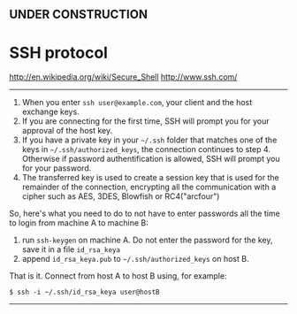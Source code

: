 
## UNDER CONSTRUCTION

# SSH protocol

http://en.wikipedia.org/wiki/Secure_Shell
http://www.ssh.com/


---

1. When you enter ```ssh user@example.com```, your client and the host exchange keys.
2. If you are connecting for the first time, SSH will prompt you for your approval of
 the host key.
3. If you have a private key in your ```~/.ssh``` folder that matches one of the keys
 in ```~/.ssh/authorized_keys```, the connection continues to step 4. Otherwise if
 password authentification is allowed, SSH will prompt you for your password.
4. The transferred key is used to create a session key that is used for the remainder
 of the connection, encrypting all the communication with a cipher such as AES, 3DES, Blowfish or RC4("arcfour")

So, here's what you need to do to not have to enter passwords all the time to login from
machine A to machine B:

1. run ```ssh-keygen``` on machine A. Do not enter the password for the key, save it in
 a file ```id_rsa_keya```
2. append ```id_rsa_keya.pub``` to ```~/.ssh/authorized_keys``` on host B.

That is it. Connect from host A to host B using, for example:

    $ ssh -i ~/.ssh/id_rsa_keya user@hostB

---
